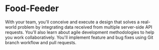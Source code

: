# Food-Feeder
With your team, you'll conceive and execute a design that solves a real-world problem by integrating data received from multiple server-side API requests. You'll also learn about agile development methodologies to help you work collaboratively. You'll implement feature and bug fixes using Git branch workflow and pull requests.

